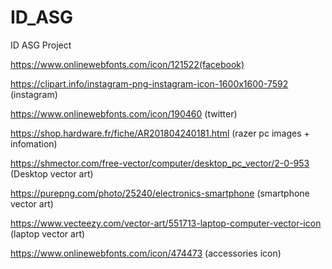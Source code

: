 # ID_ASG
 ID ASG Project

https://www.onlinewebfonts.com/icon/121522(facebook)

https://clipart.info/instagram-png-instagram-icon-1600x1600-7592
(instagram)

https://www.onlinewebfonts.com/icon/190460
(twitter)

https://shop.hardware.fr/fiche/AR201804240181.html
(razer pc images + infomation)

https://shmector.com/free-vector/computer/desktop_pc_vector/2-0-953
(Desktop vector art)

https://purepng.com/photo/25240/electronics-smartphone
(smartphone vector art)

https://www.vecteezy.com/vector-art/551713-laptop-computer-vector-icon
(laptop vector art)

https://www.onlinewebfonts.com/icon/474473
(accessories icon)
